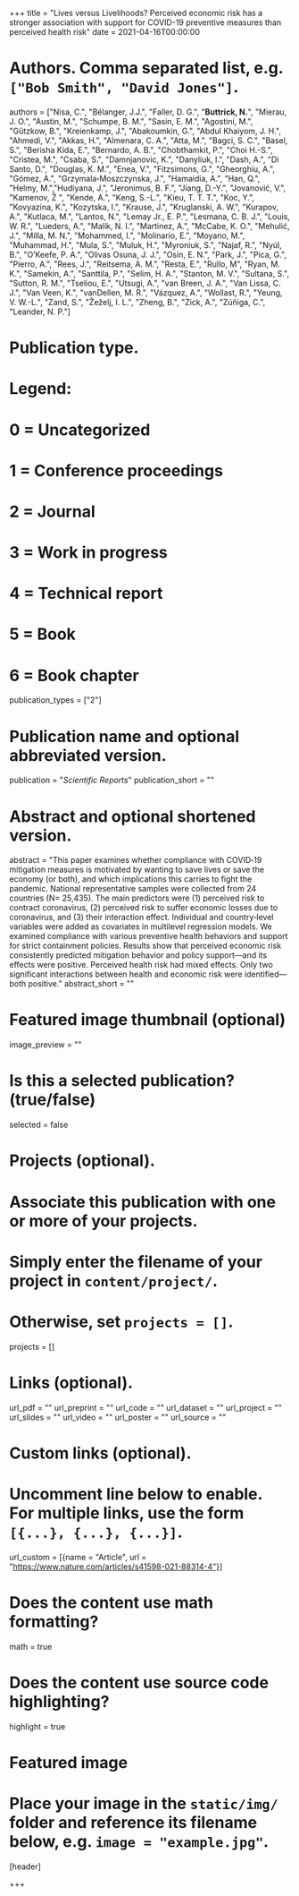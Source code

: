 +++
title = "Lives versus Livelihoods? Perceived economic risk has a stronger association with support for COVID-19 preventive measures than perceived health risk"
date = 2021-04-16T00:00:00

# Authors. Comma separated list, e.g. `["Bob Smith", "David Jones"]`.
authors = ["Nisa, C.", "Bélanger, J.J.", "Faller, D. G.", "**Buttrick, N.**", "Mierau, J. O.", "Austin, M.", "Schumpe, B. M.", "Sasin, E. M.", "Agostini, M.", "Gützkow, B.", "Kreienkamp, J.", "Abakoumkin, G.", "Abdul Khaiyom, J. H.", "Ahmedi, V.", "Akkas, H.", "Almenara, C. A.", "Atta, M.", "Bagci, S. C.", "Basel, S.", "Berisha Kida, E.", "Bernardo, A. B.", "Chobthamkit, P.", "Choi H.-S.", "Cristea, M.", "Csaba, S.", "Damnjanovic, K.", "Danyliuk, I.", "Dash, A.", "Di Santo, D.",
"Douglas, K. M.", "Enea, V.", "Fitzsimons, G.", "Gheorghiu, A.", "Gómez, A.", "Grzymala‐Moszczynska, J.", "Hamaidia, A.", "Han, Q.", "Helmy, M.","Hudiyana, J.", "Jeronimus, B. F.", "Jiang, D.-Y.", "Jovanović, V.", "Kamenov, Ž ", "Kende, A.", "Keng, S.-L.", "Kieu, T. T. T.", "Koc, Y.", "Kovyazina, K.", "Kozytska, I.", "Krause, J.", "Kruglanski, A. W.", "Kurapov, A.", "Kutlaca, M.", "Lantos, N.", "Lemay Jr., E. P.", "Lesmana, C. B. J.", "Louis, W. R.", "Lueders, A.", "Malik, N. I.", 
"Martinez, A.", "McCabe, K. O.", "Mehulić, J.", "Milla, M. N.", "Mohammed, I.", "Molinario, E.", "Moyano, M.", "Muhammad, H.", "Mula, S.", "Muluk, H.", "Myroniuk, S.", "Najaf, R.", "Nyúl, B.", "O’Keefe, P. A.", "Olivas Osuna, J. J.", "Osin, E. N.", "Park, J.", "Pica, G.", "Pierro, A.", "Rees, J.",  "Reitsema, A. M.", "Resta, E.", "Rullo, M", "Ryan, M. K.", "Samekin, A.", "Santtila, P.", "Selim, H. A.", "Stanton, M. V.", "Sultana, S.", "Sutton, R. M.", "Tseliou, E.", "Utsugi, A.", "van Breen, J. A.", "Van Lissa, C. J.", "Van Veen, K.", "vanDellen, M. R.", "Vázquez, A.", "Wollast, R.", "Yeung, V. W.-L.", "Zand, S.", "Žeželj, I. L.", "Zheng, B.", "Zick, A.", "Zúñiga, C.", "Leander, N. P."]

# Publication type.
# Legend:
# 0 = Uncategorized
# 1 = Conference proceedings
# 2 = Journal
# 3 = Work in progress
# 4 = Technical report
# 5 = Book
# 6 = Book chapter
publication_types = ["2"]

# Publication name and optional abbreviated version.
publication = "*Scientific Reports*"
publication_short = ""

# Abstract and optional shortened version.
abstract = "This paper examines whether compliance with COVID‐19 mitigation measures is motivated by wanting to save lives or save the economy (or both), and which implications this carries to fight the pandemic. National representative samples were collected from 24 countries (N= 25,435). The main predictors were (1) perceived risk to contract coronavirus, (2) perceived risk to suffer economic losses due to coronavirus, and (3) their interaction effect. Individual and country‐level variables were added as covariates in multilevel regression models. We examined compliance with various preventive health behaviors and support for strict containment policies. Results show that perceived economic risk consistently predicted mitigation behavior and policy support—and its effects were positive. Perceived health risk had mixed effects. Only two significant interactions between health and economic risk were identified—both positive."
abstract_short = ""

# Featured image thumbnail (optional)
image_preview = ""

# Is this a selected publication? (true/false)
selected = false

# Projects (optional).
#   Associate this publication with one or more of your projects.
#   Simply enter the filename of your project in `content/project/`.
#   Otherwise, set `projects = []`.
projects = []

# Links (optional).
url_pdf = ""
url_preprint = ""
url_code = ""
url_dataset = ""
url_project = ""
url_slides = ""
url_video = ""
url_poster = ""
url_source = ""

# Custom links (optional).
#   Uncomment line below to enable. For multiple links, use the form `[{...}, {...}, {...}]`.
url_custom = [{name = "Article", url = "https://www.nature.com/articles/s41598-021-88314-4"}]

# Does the content use math formatting?
math = true

# Does the content use source code highlighting?
highlight = true

# Featured image
# Place your image in the `static/img/` folder and reference its filename below, e.g. `image = "example.jpg"`.
[header]

+++

